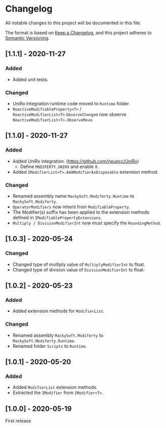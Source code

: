 # Changelog

All notable changes to this project will be documented in this file.

The format is based on [Keep a Changelog](https://keepachangelog.com/en/1.0.0/),
and this project adheres to [Semantic Versioning](https://semver.org/spec/v2.0.0.html).

## [1.1.1] - 2020-11-27
### Added
- Added unit tests.

### Changed
- UniRx Integration runtime code moved to `Runtime` folder.
- `ReactiveModifiableProperty<T>` / `ReactiveModifierList<T>`.`ObserveChanged` now observe `ReactiveModifierList<T>.ObserveMove`.

## [1.1.0] - 2020-11-27
### Added
- Added UniRx integration. (https://github.com/neuecc/UniRx)
    - Define `MODIFERTY_UNIRX` and enable it.
- Added `IModifierList<T>.AddModifierAsDisposable` extension method.

### Changed
- Renamed assembly name `MackySoft.Modiferty.Runtime` to `MackySoft.Modiferty`.
- `OperatorModifiers` now inherit from `ModifiableProperty`.
- The Modifier(s) suffix has been applied to the extension methods defined in `IModifiablePropertyExtensions`.
- `Multiply / DivisionModifierInt` now must specify the `RoundingMethod`.

## [1.0.3] - 2020-05-24
### Changed
- Changed type of multiply value of `MultiplyModifierInt` to float.
- Changed type of division value of `DivisionModifierInt` to float.

## [1.0.2] - 2020-05-23
### Added
- Added extension methods for `ModifierList`.

### Changed
- Renamed assembly `MackySoft.Modiferty` to `MackySoft.Modiferty.Runtime`.
- Renamed folder `Scripts` to `Runtime`.

## [1.0.1] - 2020-05-20
### Added
- Added `ModifierList` extension methods.
- Extracted the `IModifier` from `IModifier<T>`.

## [1.0.0] - 2020-05-19
First release